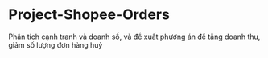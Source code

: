 # Project-Shopee-Orders
Phân tích cạnh tranh và  doanh số, và đề xuất phương án để tăng doanh thu, giảm số lượng đơn hàng huỷ
